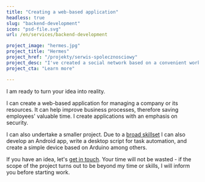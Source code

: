 ```yaml
---
title: "Creating a web-based application"
headless: true
slug: "backend-development"
icon: "psd-file.svg"
url: /en/services/backend-development

project_image: "hermes.jpg"
project_title: "Hermes"
project_href: "/projekty/serwis-spolecznosciowy"
project_desc: "I've created a social network based on a convenient workout journal. A hobbyist open-source project for gym-goers."
project_cta: "Learn more" 

---
```


I am ready to turn your idea into reality.

I can create a web-based application for managing a company or its resources. It can help improve business processes, therefore saving employees' valuable time. I create applications with an emphasis on security.

I can also undertake a smaller project. Due to a [broad skillset](/en/about-me/) I can also develop an Android app, write a desktop script for task automation, and create a simple device based on Arduino among others. 

If you have an idea, let's [get in touch](/en/contact/). Your time will not be wasted - if the scope of the project turns out to be beyond my time or skills, I will inform you before starting work.

<!--more-->